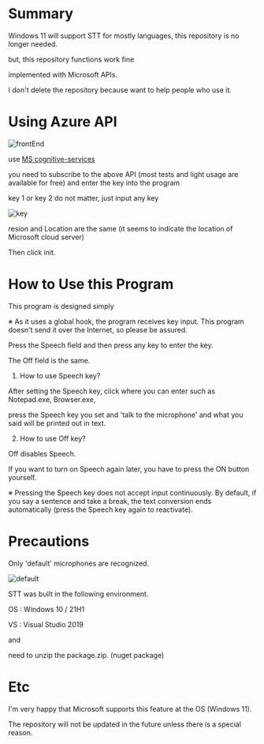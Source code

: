 # Summary

Windows 11 will support STT for mostly languages, this repository is no longer needed.

but, this repository functions work fine

implemented with Microsoft APIs.

I don't delete the repository because want to help people who use it.



# Using Azure API

![frontEnd](https://i.imgur.com/45IK3sr.png)


use [MS cognitive-services](https://azure.microsoft.com/ko-kr/services/cognitive-services/) 

you need to subscribe to the above API (most tests and light usage are available for free) and enter the key into the program

key 1 or key 2 do not matter, just input any key

![key](https://i.imgur.com/662y1v8.png)

resion and Location are the same (it seems to indicate the location of Microsoft cloud server)

Then click init.


# How to Use this Program

This program is designed simply

※ As it uses a global hook, the program receives key input. This program doesn't send it over the Internet, so please be assured.

Press the Speech field and then press any key to enter the key.

The Off field is the same.

1) How to use Speech key?

After setting the Speech key, click where you can enter such as Notepad.exe, Browser.exe, 

press the Speech key you set and 'talk to the microphone' and what you said will be printed out in text.

2) How to use Off key?

Off disables Speech.

If you want to turn on Speech again later, you have to press the ON button yourself.



※ Pressing the Speech key does not accept input continuously. By default, if you say a sentence and take a break, the text conversion ends automatically (press the Speech key again to reactivate).


# Precautions

Only 'default' microphones are recognized.

![default](https://i.imgur.com/SQHsHWg.png)


STT was built in the following environment.

OS : Windows 10 / 21H1

VS : Visual Studio 2019

and

need to unzip the package.zip. (nuget package)


# Etc

I'm very happy that Microsoft supports this feature at the OS (Windows 11).

The repository will not be updated in the future unless there is a special reason.
